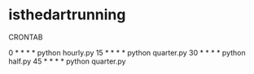 # isthedartrunning


CRONTAB

0 * * * * python hourly.py
15 * * * * python quarter.py
30 * * * * python half.py
45 * * * * python quarter.py


